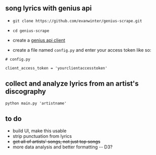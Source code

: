## song lyrics with genius api

* `git clone https://github.com/evanwinter/genius-scrape.git`

* `cd genius-scrape`

* create a [genius api client](https://genius.com/api-clients/new)

* create a file named `config.py` and enter your access token like so:

```
# config.py

client_access_token = 'yourclientaccesstoken'
```

## collect and analyze lyrics from an artist's discography

`python main.py 'artistname'`


## to do
* build UI, make this usable
* strip punctuation from lyrics
* ~~get all of artists' songs, not just top songs~~
* more data analysis and better formatting -- D3?